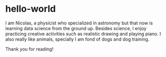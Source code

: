 # hello-world

I am Nicolas, a physicist who specialized in astronomy but that now is learning data science from the ground up. Besides science, I enjoy practicing creative activities such as realistic drawing and playing piano. I also really like animals, specially I am fond of dogs and dog training.

Thank you for reading!
